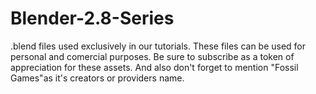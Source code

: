# Blender-2.8-Series
.blend files used exclusively in our tutorials.
These files can be used for personal and comercial purposes. Be sure to subscribe as a token of appreciation for these assets.
And also don't forget to mention "Fossil Games"as it's creators or providers name.
